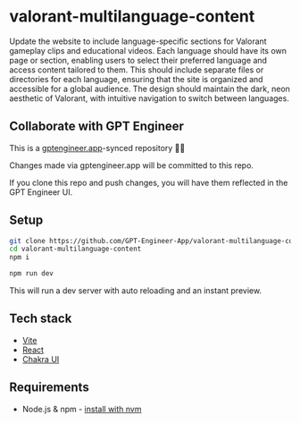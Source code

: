 # valorant-multilanguage-content

Update the website to include language-specific sections for Valorant gameplay clips and educational videos. Each language should have its own page or section, enabling users to select their preferred language and access content tailored to them. This should include separate files or directories for each language, ensuring that the site is organized and accessible for a global audience. The design should maintain the dark, neon aesthetic of Valorant, with intuitive navigation to switch between languages.

## Collaborate with GPT Engineer

This is a [gptengineer.app](https://gptengineer.app)-synced repository 🌟🤖

Changes made via gptengineer.app will be committed to this repo.

If you clone this repo and push changes, you will have them reflected in the GPT Engineer UI.

## Setup

```sh
git clone https://github.com/GPT-Engineer-App/valorant-multilanguage-content.git
cd valorant-multilanguage-content
npm i
```

```sh
npm run dev
```

This will run a dev server with auto reloading and an instant preview.

## Tech stack

- [Vite](https://vitejs.dev/)
- [React](https://react.dev/)
- [Chakra UI](https://chakra-ui.com/)

## Requirements

- Node.js & npm - [install with nvm](https://github.com/nvm-sh/nvm#installing-and-updating)
